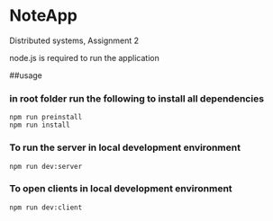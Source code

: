 # NoteApp
Distributed systems, Assignment 2

node.js is required to run the application

##usage

### in root folder run the following to install all dependencies


```
npm run preinstall
npm run install
```

### To run the server in local development environment

```
npm run dev:server
```

### To open clients in local development environment

```
npm run dev:client
```
